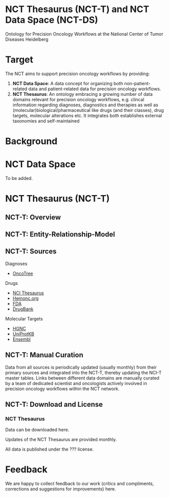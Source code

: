# NCT Thesaurus (NCT-T) and NCT Data Space (NCT-DS)
Ontology for Precision Oncology Workflows at the National Center of Tumor Diseases Heidelberg

# Target
The NCT aims to support precision oncology workflows by providing: 
1. **NCT Data Space**: A data concept for organizing both non-patient-related data and patient-related data for precision oncology workflows. 
2. **NCT Thesaurus**: An ontology embracing a growing number of data domains relevant for precision oncology workflows, e.g. clincal information regarding diagnoses, diagnostics and therapies as well as (molecular)biological/pharmaceutical like drugs (and their classes), drug targets, molecular alterations etc. It integrates both establishes external taxonomies and self-maintained 

# Background

# NCT Data Space
To be added.

# NCT Thesaurus (NCT-T)
## NCT-T: Overview


## NCT-T: Entity-Relationship-Model



## NCT-T: Sources
Diagnoses
- [OncoTree](http://oncotree.mskcc.org)

Drugs
- [NCI Thesaurus](https://ncithesaurus.nci.nih.gov/)
- [Hemonc.org](https://hemonc.org/)
- [FDA](https://www.accessdata.fda.gov/scripts/cder/daf/)
- [DrugBank](https://go.drugbank.com/)

Molecular Targets
- [HGNC](https://www.genenames.org/)
- [UniProtKB](https://www.uniprot.org/)
- [Ensembl](http://www.ensembl.org)

## NCT-T: Manual Curation
Data from all sources is periodically updated (usually monthly) from their primary sources and integrated into the NCT-T, thereby updating the NCI-T master tables. Links between different data domains are manually curated by a team of dedicated scientist and oncologists actively involved in precision oncology workflows within the NCT network.

## NCT-T: Download and License
### NCT Thesaurus
Data can be downloaded here.  

Updates of the NCT Thesaurus are provided monthly.

All data is published under the ??? license.

# Feedback
We are happy to collect feedback to our work (critics and compliments, corrections and suggestions for improvements) here.
